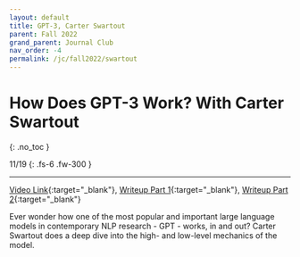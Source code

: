 ```yaml
---
layout: default
title: GPT-3, Carter Swartout
parent: Fall 2022
grand_parent: Journal Club
nav_order: -4
permalink: /jc/fall2022/swartout
---
```


# How Does GPT-3 Work? With Carter Swartout
{: .no_toc }

11/19
{: .fs-6 .fw-300 }

---

[Video Link](https://www.youtube.com/watch?v=SBhetnU1O_I){:target="_blank"}, [Writeup Part 1](https://cswartout.com/2022/11/25/intutive-explanation-of-gpt.html){:target="_blank"}, [Writeup Part 2](https://cswartout.com/2022/12/25/intuitive-explanation-of-gpt-part-2.html){:target="_blank"}

Ever wonder how one of the most popular and important large language models in contemporary NLP research - GPT - works, in and out? Carter Swartout does a deep dive into the high- and low-level mechanics of the model.
